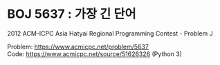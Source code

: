 # BOJ 5637 : 가장 긴 단어  
2012 ACM-ICPC Asia Hatyai Regional Programming Contest - Problem J  
  
Problem: https://www.acmicpc.net/problem/5637  
Code: https://www.acmicpc.net/source/51626326 (Python 3)
